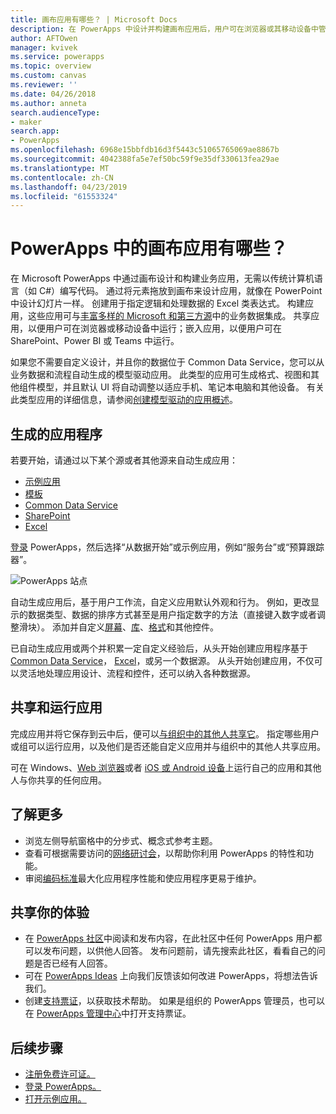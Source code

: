 ```yaml
---
title: 画布应用有哪些？ | Microsoft Docs
description: 在 PowerApps 中设计并构建画布应用后，用户可在浏览器或其移动设备中管理业务线数据
author: AFTOwen
manager: kvivek
ms.service: powerapps
ms.topic: overview
ms.custom: canvas
ms.reviewer: ''
ms.date: 04/26/2018
ms.author: anneta
search.audienceType:
- maker
search.app:
- PowerApps
ms.openlocfilehash: 6968e15bbfdb16d3f5443c51065765069ae8867b
ms.sourcegitcommit: 4042388fa5e7ef50bc59f9e35df330613fea29ae
ms.translationtype: MT
ms.contentlocale: zh-CN
ms.lasthandoff: 04/23/2019
ms.locfileid: "61553324"
---
```

# <a name="what-are-canvas-apps-in-powerapps"></a>PowerApps 中的画布应用有哪些？
在 Microsoft PowerApps 中通过画布设计和构建业务应用，无需以传统计算机语言（如 C#）编写代码。 通过将元素拖放到画布来设计应用，就像在 PowerPoint 中设计幻灯片一样。 创建用于指定逻辑和处理数据的 Excel 类表达式。 构建应用，这些应用可与[丰富多样的 Microsoft 和第三方源](connections-list.md)中的业务数据集成。 共享应用，以便用户可在浏览器或移动设备中运行；嵌入应用，以便用户可在 SharePoint、Power BI 或 Teams 中运行。

如果您不需要自定义设计，并且你的数据位于 Common Data Service，您可以从业务数据和流程自动生成的模型驱动应用。 此类型的应用可生成格式、视图和其他组件模型，并且默认 UI 将自动调整以适应手机、笔记本电脑和其他设备。 有关此类型应用的详细信息，请参阅[创建模型驱动的应用概述](../model-driven-apps/model-driven-app-overview.md)。

## <a name="build-an-app"></a>生成的应用程序
若要开始，请通过以下某个源或者其他源来自动生成应用：
- [示例应用](open-and-run-a-sample-app.md)
- [模板](get-started-test-drive.md)
- [Common Data Service](data-platform-create-app.md)
- [SharePoint](app-from-sharepoint.md)
- [Excel](get-started-create-from-data.md)

[登录](https://web.powerapps.com?utm_source=padocs&utm_medium=linkinadoc&utm_campaign=referralsfromdoc) PowerApps，然后选择“从数据开始”或示例应用，例如“服务台”或“预算跟踪器”。

![PowerApps 站点](./media/getting-started/create-page-samples.png)

自动生成应用后，基于用户工作流，自定义应用默认外观和行为。 例如，更改显示的数据类型、数据的排序方式甚至是用户指定数字的方法（直接键入数字或者调整滑块）。 添加并自定义[屏幕](add-screen-context-variables.md)、[库](customize-layout-sharepoint.md)、[格式](customize-forms-sharepoint.md)和其他控件。

已自动生成应用或两个并积累一定自定义经验后，从头开始创建应用程序基于[Common Data Service](data-platform-create-app-scratch.md)， [Excel](get-started-create-from-blank.md)，或另一个数据源。 从头开始创建应用，不仅可以灵活地处理应用设计、流程和控件，还可以纳入各种数据源。

## <a name="share-and-run-an-app"></a>共享和运行应用
完成应用并将它保存到云中后，便可以[与组织中的其他人共享它](share-app.md)。 指定哪些用户或组可以运行应用，以及他们是否还能自定义应用并与组织中的其他人共享应用。

可在 Windows、[Web 浏览器](../../user/run-app-browser.md)或者 [iOS 或 Android 设备](../../user/run-app-client.md)上运行自己的应用和其他人与你共享的任何应用。

## <a name="learn-more"></a>了解更多
* 浏览左侧导航窗格中的分步式、概念式参考主题。
* 查看可根据需要访问的[网络研讨会](webinars-listing.md)，以帮助你利用 PowerApps 的特性和功能。
* 审阅[编码标准](https://aka.ms/powerappscanvasguidelines)最大化应用程序性能和使应用程序更易于维护。

## <a name="share-your-experience"></a>共享你的体验
* 在 [PowerApps 社区](https://aka.ms/powerapps-community)中阅读和发布内容，在此社区中任何 PowerApps 用户都可以发布问题，以供他人回答。 发布问题前，请先搜索此社区，看看自己的问题是否已经有人回答。
* 可在 [PowerApps Ideas](https://powerusers.microsoft.com/t5/PowerApps-Ideas/idb-p/PowerAppsIdeas) 上向我们反馈该如何改进 PowerApps，将想法告诉我们。
* 创建[支持票证](https://powerapps.microsoft.com/support/pro/)，以获取技术帮助。 如果是组织的 PowerApps 管理员，也可以在 [PowerApps 管理中心](https://admin.microsoft.com/Support/Support.aspx)中打开支持票证。

## <a name="next-steps"></a>后续步骤
- [注册免费许可证。](../signup-for-powerapps.md)
- [登录 PowerApps。](https://web.powerapps.com?utm_source=padocs&utm_medium=linkinadoc&utm_campaign=referralsfromdoc)
- [打开示例应用。](open-and-run-a-sample-app.md)
